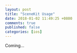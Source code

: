 ```yaml
---
layout: post
title: "SceneKit Usage"
date: 2018-01-02 11:49:25 +0800
comments: true
published: false
categories: [ios]
---
```


Coming...

<!-- more -->
